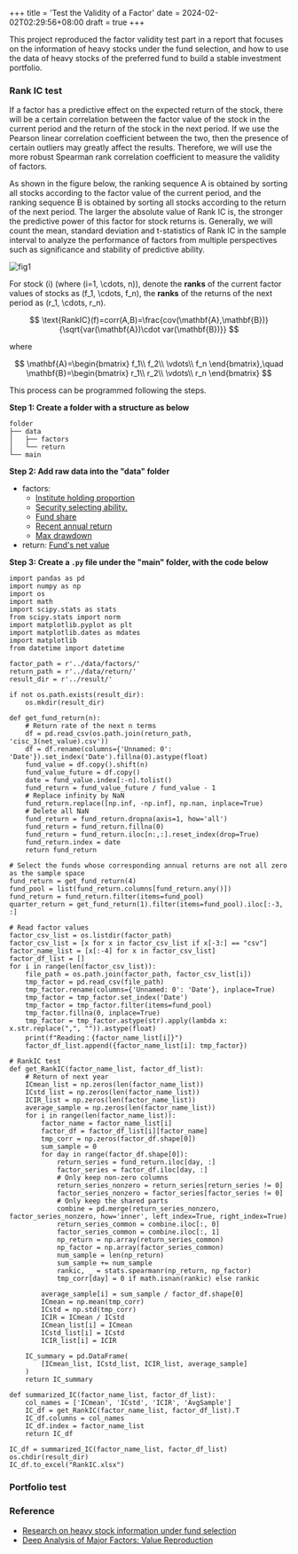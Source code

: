 +++
title = 'Test the Validity of a Factor'
date = 2024-02-02T02:29:56+08:00
draft = true
+++

This project reproduced the factor validity test part in a report that focuses on the information of heavy stocks under the fund selection, and how to use the data of heavy stocks of the preferred fund to build a stable investment portfolio.

### Rank IC test

If a factor has a predictive effect on the expected return of the stock, there will be a certain correlation between the factor value of the stock in the current period and the return of the stock in the next period. If we use the Pearson linear correlation coefficient between the two, then the presence of certain outliers may greatly affect the results. Therefore, we will use the more robust Spearman rank correlation coefficient to measure the validity of factors. 

As shown in the figure below, the ranking sequence A is obtained by sorting all stocks according to the factor value of the current period, and the ranking sequence B is obtained by sorting all stocks according to the return of the next period. The larger the absolute value of Rank IC is, the stronger the predictive power of this factor for stock returns is. Generally, we will count the mean, standard deviation and t-statistics of Rank IC in the sample interval to analyze the performance of factors from multiple perspectives such as significance and stability of predictive ability.

![fig1](/img/cisc_3_1.png)

For stock \(i\) (where \(i=1, \cdots, n\)), denote the **ranks** of the current factor values of stocks as \(f_1, \cdots, f_n\), the **ranks** of the returns of the next period as \(r_1, \cdots, r_n\). 

$$
\text{RankIC}(f)=corr(A,B)=\frac{cov(\mathbf{A},\mathbf{B})}{\sqrt{var(\mathbf{A})\cdot var(\mathbf{B})}}
$$

where

$$
\mathbf{A}=\begin{bmatrix}
f_1\\
f_2\\
\vdots\\
f_n
\end{bmatrix},\quad
\mathbf{B}=\begin{bmatrix}
r_1\\
r_2\\
\vdots\\
r_n
\end{bmatrix}
$$

This process can be programmed following the steps.

**Step 1: Create a folder with a structure as below**

```
folder
├── data
│   ├── factors
│   └── return
└── main
```

**Step 2: Add raw data into the "data" folder**

- factors: 
  - [Institute holding proportion](/raw_data/cisc_3(institute_prop).csv)
  - [Security selecting ability.](/raw_data/cisc_3(select_ability).csv)
  - [Fund share](/raw_data/cisc_3(fund_share).csv)
  - [Recent annual return](/raw_data/cisc_3(annual_return).csv)
  - [Max drawdown](/raw_data/cisc_3(max_drawdown).csv)
- return: [Fund's net value](/raw_data/cisc_3(net_value).csv)

**Step 3: Create a `.py` file under the "main" folder, with the code below**

```
import pandas as pd
import numpy as np
import os
import math
import scipy.stats as stats
from scipy.stats import norm
import matplotlib.pyplot as plt
import matplotlib.dates as mdates
import matplotlib
from datetime import datetime

factor_path = r'../data/factors/'
return_path = r'../data/return/'
result_dir = r'../result/'

if not os.path.exists(result_dir):
    os.mkdir(result_dir)

def get_fund_return(n):
    # Return rate of the next n terms
    df = pd.read_csv(os.path.join(return_path, 'cisc_3(net_value).csv'))
    df = df.rename(columns={'Unnamed: 0': 'Date'}).set_index('Date').fillna(0).astype(float)
    fund_value = df.copy().shift(n)
    fund_value_future = df.copy()
    date = fund_value.index[:-n].tolist()
    fund_return = fund_value_future / fund_value - 1
    # Replace infinity by NaN
    fund_return.replace([np.inf, -np.inf], np.nan, inplace=True)
    # Delete all NaN
    fund_return = fund_return.dropna(axis=1, how='all')
    fund_return = fund_return.fillna(0)
    fund_return = fund_return.iloc[n:,:].reset_index(drop=True)
    fund_return.index = date
    return fund_return

# Select the funds whose corresponding annual returns are not all zero as the sample space
fund_return = get_fund_return(4)
fund_pool = list(fund_return.columns[fund_return.any()])
fund_return = fund_return.filter(items=fund_pool)
quarter_return = get_fund_return(1).filter(items=fund_pool).iloc[:-3, :]

# Read factor values
factor_csv_list = os.listdir(factor_path)
factor_csv_list = [x for x in factor_csv_list if x[-3:] == "csv"]
factor_name_list = [x[:-4] for x in factor_csv_list]
factor_df_list = []
for i in range(len(factor_csv_list)):
    file_path = os.path.join(factor_path, factor_csv_list[i])
    tmp_factor = pd.read_csv(file_path)
    tmp_factor.rename(columns={'Unnamed: 0': 'Date'}, inplace=True)
    tmp_factor = tmp_factor.set_index('Date')
    tmp_factor = tmp_factor.filter(items=fund_pool)
    tmp_factor.fillna(0, inplace=True)
    tmp_factor = tmp_factor.astype(str).apply(lambda x: x.str.replace(",", "")).astype(float)
    print(f"Reading：{factor_name_list[i]}")
    factor_df_list.append({factor_name_list[i]: tmp_factor})

# RankIC test
def get_RankIC(factor_name_list, factor_df_list):
    # Return of next year
    ICmean_list = np.zeros(len(factor_name_list))
    ICstd_list = np.zeros(len(factor_name_list))
    ICIR_list = np.zeros(len(factor_name_list))
    average_sample = np.zeros(len(factor_name_list))
    for i in range(len(factor_name_list)):
        factor_name = factor_name_list[i]
        factor_df = factor_df_list[i][factor_name]
        tmp_corr = np.zeros(factor_df.shape[0])
        sum_sample = 0
        for day in range(factor_df.shape[0]):
            return_series = fund_return.iloc[day, :]
            factor_series = factor_df.iloc[day, :]
            # Only keep non-zero columns
            return_series_nonzero = return_series[return_series != 0]
            factor_series_nonzero = factor_series[factor_series != 0]
            # Only keep the shared parts
            combine = pd.merge(return_series_nonzero, factor_series_nonzero, how='inner', left_index=True, right_index=True)
            return_series_common = combine.iloc[:, 0]
            factor_series_common = combine.iloc[:, 1]
            np_return = np.array(return_series_common)
            np_factor = np.array(factor_series_common)
            num_sample = len(np_return)
            sum_sample += num_sample
            rankic, _ = stats.spearmanr(np_return, np_factor)
            tmp_corr[day] = 0 if math.isnan(rankic) else rankic

        average_sample[i] = sum_sample / factor_df.shape[0]
        ICmean = np.mean(tmp_corr)
        ICstd = np.std(tmp_corr)
        ICIR = ICmean / ICstd
        ICmean_list[i] = ICmean
        ICstd_list[i] = ICstd
        ICIR_list[i] = ICIR

    IC_summary = pd.DataFrame(
        [ICmean_list, ICstd_list, ICIR_list, average_sample]
    )
    return IC_summary

def summarized_IC(factor_name_list, factor_df_list):
    col_names = ['ICmean', 'ICstd', 'ICIR', 'AvgSample']
    IC_df = get_RankIC(factor_name_list, factor_df_list).T
    IC_df.columns = col_names
    IC_df.index = factor_name_list
    return IC_df

IC_df = summarized_IC(factor_name_list, factor_df_list)
os.chdir(result_dir)
IC_df.to_excel("RankIC.xlsx")
```

### Portfolio test



### Reference

- [Research on heavy stock information under fund selection](/pdf/cisc_3_1.pdf)
- [Deep Analysis of Major Factors: Value Reproduction](/pdf/cisc_3_2.pdf)